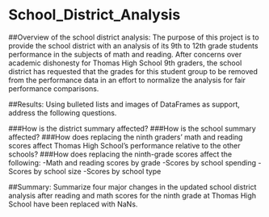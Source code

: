 # School_District_Analysis

##Overview of the school district analysis: 
The purpose of this project is to provide the school district with an analysis of its 9th to 12th grade students performance in the subjects of math and reading. 
After concerns over academic dishonesty for Thomas High School 9th graders, the school district has requested that the grades for this student group to be removed from the performance data in an effort to normalize the analysis for fair performance comparisons.

##Results: Using bulleted lists and images of DataFrames as support, address the following questions.

###How is the district summary affected?
###How is the school summary affected?
###How does replacing the ninth graders’ math and reading scores affect Thomas High School’s performance relative to the other schools?
###How does replacing the ninth-grade scores affect the following:
-Math and reading scores by grade
-Scores by school spending
-Scores by school size
-Scores by school type


##Summary: Summarize four major changes in the updated school district analysis after reading and math scores for the ninth grade at Thomas High School have been replaced with NaNs.